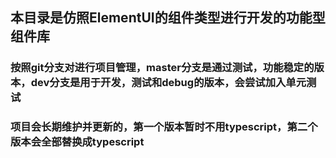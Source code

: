 ## 本目录是仿照ElementUI的组件类型进行开发的功能型组件库

### 按照git分支对进行项目管理，master分支是通过测试，功能稳定的版本，dev分支是用于开发，测试和debug的版本，会尝试加入单元测试

### 项目会长期维护并更新的，第一个版本暂时不用typescript，第二个版本会全部替换成typescript
